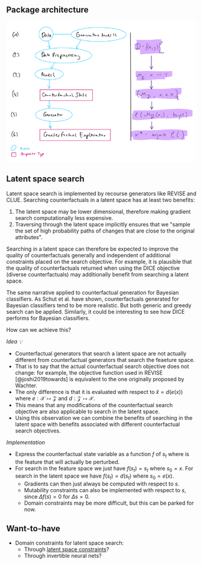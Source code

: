 
## Package architecture

![](www/architecture.png)
## Latent space search

Latent space search is implemented by recourse generators like REVISE and CLUE. Searching counterfactuals in a latent space has at least two benefits:

1. The latent space may be lower dimensional, therefore making gradient search computationally less expensive.
2. Traversing through the latent space implicitly ensures that we "sample the set of high probability paths of changes that are close to the original attributes".

Searching in a latent space can therefore be expected to improve the quality of counterfactuals generally and independent of additional constraints placed on the search objective. For example, it is plausible that the quality of counterfactuals returned when using the DICE objective (diverse counterfactuals) may additionally benefit from searching a latent space. 

The same narrative applied to counterfactual generation for Bayesian classifiers. As Schut et al. have shown, counterfactuals generated for Bayesian classifiers tend to be more realistic. But both generic and greedy search can be applied. Similarly, it could be interesting to see how DICE performs for Bayesian classifiers. 

How can we achieve this?

*Idea 💡*

- Counterfactual generators that search a latent space are not actually different from counterfactual generators that search the feaeture space. 
- That is to say that the actual counterfactual search objective does not change: for example, the objective function used in REVISE [@joshi2019towards] is equivalent to the one originally proposed by Wachter. 
- The only difference is that it is evaluated with respect to $\hat{x}=d(e(x))$ where $e:\mathcal{X}\mapsto\mathcal{Z}$ and $d:\mathcal{Z}\mapsto\mathcal{X}$.
- This means that any modifications of the counterfactual search objective are also applicable to search in the latent space. 
- Using this observation we can combine the benefits of searching in the latent space with benefits associated with different counterfactual search objectives. 

*Implementation*

- Express the counterfactual state variable as a function $f$ of $s_t$ where is the feature that will actually be perturbed. 
- For search in the feature space we just have $f(s_t)=s_t$ where $s_0=x$. For search in the latent space we have $f(s_t)=d(s_t)$ where $s_0=e(x)$.
    - Gradients can then just always be computed with respect to $s$.
    - Mutability constraints can also be implemented with respect to $s$, since $\Delta f(s)=0$ for $\Delta s=0$.
    - Domain constraints may be more difficult, but this can be parked for now. 

## Want-to-have

- Domain constraints for latent space search:
  - Through [latent space constraints](https://openreview.net/forum?id=Sy8XvGb0-)?
  - Through invertible neural nets?